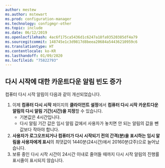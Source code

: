 ```yaml
---
author: mestew
ms.author: mstewart
ms.prod: configuration-manager
ms.technology: configmgr-other
ms.topic: include
ms.date: 06/12/2019
ms.openlocfilehash: 4ac6f175ca5436d1c6247a18fa93520385df4a79
ms.sourcegitcommit: 148745e1c3d9817d8beea20684a54436210959c6
ms.translationtype: HT
ms.contentlocale: ko-KR
ms.lasthandoff: 01/09/2020
ms.locfileid: "75822793"
---
```

## <a name="more-frequent-countdown-notifications-for-restarts"></a>다시 시작에 대한 카운트다운 알림 빈도 증가
<!--3976435-->
컴퓨터 다시 시작 알림이 다음과 같이 개선되었습니다.

1. 이제 **컴퓨터 다시 시작** 페이지의 **클라이언트 설정**에서 **컴퓨터 다시 시작 카운트다운 알림의 다시 알림 기간(시간)을 지정**할 수 있습니다.
     - 기본값은 4시간입니다.
     - 다시 알림 기간 값은 임시 알림 값에서 사용자가 놓치면 안 되는 알림의 값을 뺀 값보다 작아야 합니다.
2. **사용자가 로그오프되거나 컴퓨터가 다시 시작되기 전의 간격(분)을 표시하는 임시 알림을 사용자에게 표시**의 최댓값이 1440분(24시간)에서 20160분(2주)으로 늘어났습니다.
3. 보류 중인 다시 시작 시간이 24시간 이내로 줄어들 때까지 다시 시작 알림의 진행률 표시줄이 표시되지 않습니다.
